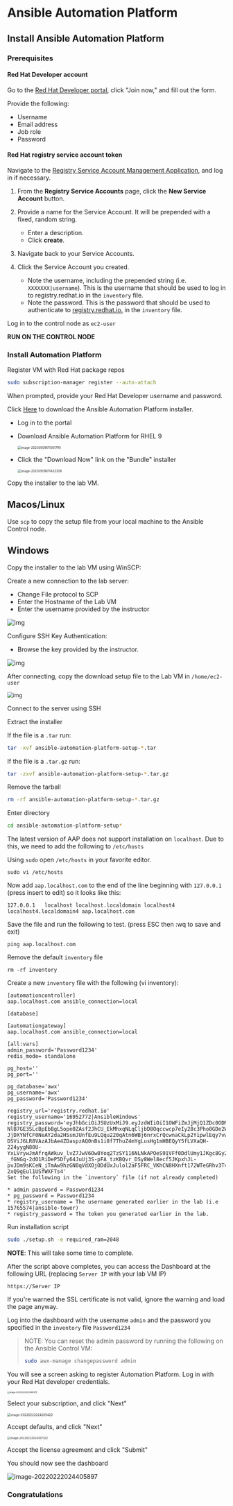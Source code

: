 # Ansible Automation Platform

## Install Ansible Automation Platform

### Prerequisites

#### Red Hat Developer account

Go to the [Red Hat Developer portal](https://developers.redhat.com/about), click "Join now," and fill out the form. 

Provide the following: 

* Username 
* Email address 
* Job role 
* Password 



#### Red Hat registry service account token

Navigate to the [Registry Service Account Management Application](https://access.redhat.com/terms-based-registry/), and log in if necessary.

1. From the **Registry Service Accounts** page, click the **New Service Account** button.

2. Provide a name for the Service Account. It will be prepended with a fixed, random string.

   - Enter a description.
   - Click **create**.

3. Navigate back to your Service Accounts.

4. Click the Service Account you created.

   - Note the username, including the prepended string (i.e. `XXXXXXX|username`). This is the username that should be used to log in to registry.redhat.io in the `inventory` file.
   - Note the password. This is the password that should be used to authenticate to [registry.redhat.io.](https://registry.redhat.io) in the `inventory` file.

   

Log in to the control node as `ec2-user` 

**RUN ON THE CONTROL NODE**


### Install Automation Platform 

Register VM with Red Hat package repos

```bash
sudo subscription-manager register --auto-attach
```



When prompted, provide your Red Hat Developer username and password.

Click [Here](https://access.redhat.com/downloads/content/480) to download the Ansible Automation Platform installer. 

* Log in to the portal 

* Download Ansible Automation Platform for RHEL 9

  <img src="images/image-20230509011301795.png" alt="image-20230509011301795" style="zoom:50%;" />

* Click the "Download Now" link on the "Bundle" installer

  <img src="images/image-20230509011432308.png" alt="image-20230509011432308" style="zoom:50%;" />
  
  

Copy the installer to the lab VM. 

## Macos/Linux
Use `scp` to copy the setup file from your local machine to the Ansible Control node.



## Windows

Copy the installer to the lab VM using WinSCP:


Create a new connection to the lab server:

- Change File protocol to SCP
- Enter the Hostname of the Lab VM
- Enter the username provided by the instructor

![img](https://winscp-static-746341.c.cdn77.org/data/media/screenshots/login.png?v=6990)



Configure SSH Key Authentication:

* Browse the key provided by the instructor.

![img](https://winscp-static-746341.c.cdn77.org/data/media/screenshots/login_authentication.png?v=6990)



After connecting, copy the download setup file to the Lab VM in `/home/ec2-user`

<img src="https://winscp-static-746341.c.cdn77.org/data/media/screenshots/commander.png?v=6990" alt="img" style="zoom:85%;" />



Connect to the server using SSH



Extract the installer 

If the file is a ``.tar`` run:

```bash
tar -xvf ansible-automation-platform-setup-*.tar
```

If the file is a `.tar.gz` run:

```bash
tar -zxvf ansible-automation-platform-setup-*.tar.gz
```


Remove the tarball

```bash
rm -rf ansible-automation-platform-setup-*.tar.gz
```

Enter directory 

```bash
cd ansible-automation-platform-setup*
```



The latest version of AAP does not support installation on `localhost`. Due to this, we need to add the following to `/etc/hosts`

Using `sudo` open `/etc/hosts` in your favorite editor. 

```
sudo vi /etc/hosts
```



Now add `aap.localhost.com` to the end of the line beginning with `127.0.0.1` (press insert to edit) so it looks like this:

```
127.0.0.1   localhost localhost.localdomain localhost4 localhost4.localdomain4 aap.localhost.com
```

Save the file and run the following to test. (press ESC then :wq to save and exit)

```
ping aap.localhost.com
```



Remove the default `inventory` file
```
rm -rf inventory
```


Create a new `inventory` file with the following (vi inventory):
```
[automationcontroller]
aap.localhost.com ansible_connection=local

[database]

[automationgateway]
aap.localhost.com ansible_connection=local

[all:vars]
admin_password='Password1234'
redis_mode= standalone

pg_host=''
pg_port=''

pg_database='awx'
pg_username='awx'
pg_password='Password1234'

registry_url='registry.redhat.io'
registry_username='16952772|AnsibleWindows'
registry_password='eyJhbGciOiJSUzUxMiJ9.eyJzdWIiOiI1OWFiZmJjMjQ1ZDc0ODMzYjQ2ZjYzN2VlMzg2Njg3NCJ9.rhX7QzDHRMvawiRTtTD7HNlsWtJaxaixqADdhudYg9-NlB7GE3SLcBpEbBgL5ope0ZAsf2JhCU_EkMhxqNLqCljbD8Oqccwcp7eIy28c3Pho0GDe2WNWp59vKQMVntGYTtxoxR-JjDXYNfCF0NeAY2da2HSsmJUnfEu9LQqu220qAtn6WBj6nrxCrQcwnaCkLp2YipwlEqy7vwhvQjJDzJAqEzBKg_pimSmbpu0ImTHCz50oPF23I6-DSViJ6LR8VAzAJbAe4ZDaspzAQ0nBs1i8f7ThuZ4mYgLusHg1mHBEQyY5fLVXaQH-224yygN80U-YxLVrywJmAfrqAWkuv_lvZ7JwV6Ow8Yoq2TzSY116NLNkAPOeS91VFf0DdlUmy1JKgc8Gy2lrkjcVi9SQ878tiTKEJfl7eAu2Ru9eI5He3qeAZLwfIlEGX4lahTsttZvS5pFxSOz3vmg6Q2Yr6SZZnr1e03hlQZbTDH1LcbkDqziA4L__NE7VkhdtDaNV6mcz3EiIPyfPs9q-_fGNGq-2dO1RiDeP5Dfy64JuUj3S-pFA_tzKBQvr_DSy8Wel8ecf5JKpxhJL-pvJDm9sKCeN_iTmAw9hzGN0qVdXOjODdUxJulol2aF5FRC_VKhCN8HXnft172WTeGRhv3TvxPkZ-2xQ9gEul1USfWXFTs4'
Set the following in the `inventory` file (if not already completed) 

* admin password = Password1234   
* pg_password = Password1234   
* registry_username = The username generated earlier in the lab (i.e 15765574|ansible-tower)   
* registry_password = The token you generated earlier in the lab.   

```

Run installation script

```bash
sudo ./setup.sh -e required_ram=2048
```





**NOTE**: This will take some time to complete.



After the script above completes, you can access the Dashboard at the following URL (replacing `Server IP` with your lab VM IP)  

`https://Server IP`



If you're warned the SSL certificate is not valid, ignore the warning and load the page anyway. 



Log into the dashboard with the username `admin` and the password you specified in the `inventory` file `Password1234`



> NOTE: You can reset the admin password by running the following on the Ansible Control VM:
>
> ```bash
> sudo awx-manage changepassword admin
> ```



You will see a screen asking to register Automation Platform. Log in with your Red Hat developer credentials.

<img src="images/image-20220222022946979.png" alt="image-20220222022946979" style="zoom: 33%;" />



Select your subscription, and click "Next"

<img src="images/image-20220222024205420.png" alt="image-20220222024205420" style="zoom:50%;" />

Accept defaults, and click "Next"

<img src="images/image-20220222024307322.png" alt="image-20220222024307322" style="zoom:45%;" />

Accept the license agreement and click "Submit"



You should now see the dashboard 

![image-20220222024405897](images/image-20220222024405897.png)

### Congratulations
